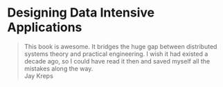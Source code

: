 # Designing Data Intensive Applications

> This book is awesome. It bridges the huge gap between distributed systems theory and practical engineering. I wish it had existed a decade ago, so I could have read it then and saved myself all the mistakes along the way. <br>
Jay Kreps
